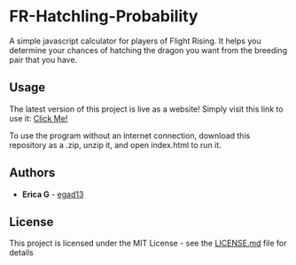# FR-Hatchling-Probability

A simple javascript calculator for players of Flight Rising. It helps you determine your chances of hatching the dragon you want from the breeding pair that you have.

## Usage

The latest version of this project is live as a website! Simply visit this link to use it: [Click Me!](https://egad13.github.io/FR-Hatchling-Probability/)

To use the program without an internet connection, download this repository as a .zip, unzip it, and open index.html to run it.

## Authors

* **Erica G** - [egad13](https://github.com/egad13)

## License

This project is licensed under the MIT License - see the [LICENSE.md](LICENSE.md) file for details
